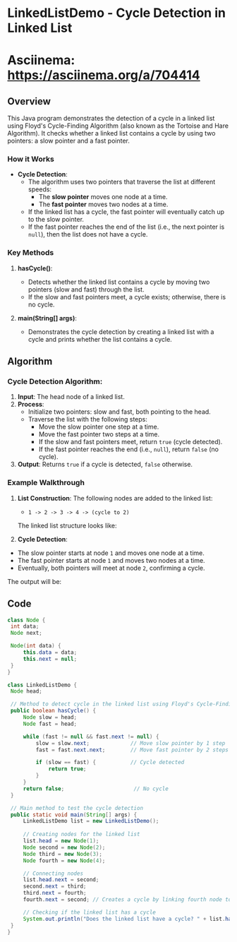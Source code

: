 # LinkedListDemo - Cycle Detection in Linked List
# Asciinema: https://asciinema.org/a/704414
## Overview

This Java program demonstrates the detection of a cycle in a linked list using Floyd's Cycle-Finding Algorithm (also known as the Tortoise and Hare Algorithm). It checks whether a linked list contains a cycle by using two pointers: a slow pointer and a fast pointer.

### How it Works

- **Cycle Detection**: 
  - The algorithm uses two pointers that traverse the list at different speeds:
    - The **slow pointer** moves one node at a time.
    - The **fast pointer** moves two nodes at a time.
  - If the linked list has a cycle, the fast pointer will eventually catch up to the slow pointer.
  - If the fast pointer reaches the end of the list (i.e., the next pointer is `null`), then the list does not have a cycle.

### Key Methods

1. **hasCycle()**:
   - Detects whether the linked list contains a cycle by moving two pointers (slow and fast) through the list.
   - If the slow and fast pointers meet, a cycle exists; otherwise, there is no cycle.

2. **main(String[] args)**:
   - Demonstrates the cycle detection by creating a linked list with a cycle and prints whether the list contains a cycle.

## Algorithm

### Cycle Detection Algorithm:

1. **Input**: The head node of a linked list.
2. **Process**:
   - Initialize two pointers: slow and fast, both pointing to the head.
   - Traverse the list with the following steps:
     - Move the slow pointer one step at a time.
     - Move the fast pointer two steps at a time.
     - If the slow and fast pointers meet, return `true` (cycle detected).
     - If the fast pointer reaches the end (i.e., `null`), return `false` (no cycle).
3. **Output**: Returns `true` if a cycle is detected, `false` otherwise.

### Example Walkthrough

1. **List Construction**:
   The following nodes are added to the linked list:
   - `1 -> 2 -> 3 -> 4 -> (cycle to 2)`
   
   The linked list structure looks like:

2. **Cycle Detection**:
- The slow pointer starts at node `1` and moves one node at a time.
- The fast pointer starts at node `1` and moves two nodes at a time.
- Eventually, both pointers will meet at node `2`, confirming a cycle.

The output will be:

## Code

```java
class Node {
 int data;
 Node next;

 Node(int data) {
     this.data = data;
     this.next = null;
 }
}

class LinkedListDemo {
 Node head;

 // Method to detect cycle in the linked list using Floyd's Cycle-Finding Algorithm
 public boolean hasCycle() {
     Node slow = head;
     Node fast = head;

     while (fast != null && fast.next != null) {
         slow = slow.next;             // Move slow pointer by 1 step
         fast = fast.next.next;        // Move fast pointer by 2 steps

         if (slow == fast) {           // Cycle detected
             return true;
         }
     }
     return false;                      // No cycle
 }

 // Main method to test the cycle detection
 public static void main(String[] args) {
     LinkedListDemo list = new LinkedListDemo();
     
     // Creating nodes for the linked list
     list.head = new Node(1);
     Node second = new Node(2);
     Node third = new Node(3);
     Node fourth = new Node(4);

     // Connecting nodes
     list.head.next = second;
     second.next = third;
     third.next = fourth;
     fourth.next = second; // Creates a cycle by linking fourth node to second node

     // Checking if the linked list has a cycle
     System.out.println("Does the linked list have a cycle? " + list.hasCycle());
 }
}
